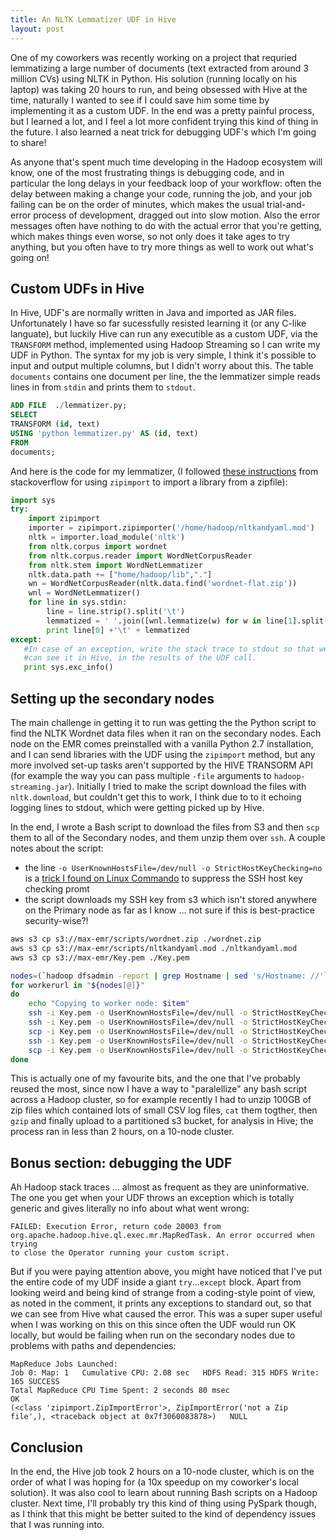```yaml
---
title: An NLTK Lemmatizer UDF in Hive
layout: post
---
```


One of my coworkers was recently working on a project that requried lemmatizing a large number of documents (text extracted from around 3 million CVs) using NLTK in Python. His solution (running locally on his laptop) was taking 20 hours to run, and being obsessed with Hive at the time, naturally I wanted to see if I could save him some time by implementing it as a custom UDF. In the end was a pretty painful process, but I learned a lot, and I feel a lot more confident trying this kind of thing in the future. I also learned a neat trick for debugging UDF's which I'm going to share!

As anyone that's spent much time developing in the Hadoop ecosystem will know, one of the most frustrating things is debugging code, and in particular the long delays in your feedback loop of your workflow: often the delay between making a change your code, running the job, and your job failing can be on the order of minutes, which makes the usual trial-and-error process of development, dragged out into slow motion. Also  the error messages often have nothing to do with the actual error that you're getting, which makes things even worse, so not only does it take ages to try anything, but you often have to try more things as well to work out what's going on!

Custom UDFs in Hive
-------------------
In Hive, UDF's are normally written in Java and imported as JAR files. Unfortunately I have so far sucessfully resisted learning it (or any C-like languate), but luckily Hive can run any executible as a custom UDF, via the `TRANSFORM` method, implemented using Hadoop Streaming so I can write my UDF in Python. The syntax for my job is very simple, I think it's possible to input and output multiple columns, but I didn't worry about this. The table `documents` contains one document per line, the the lemmatizer simple reads lines in from `stdin` and prints them to `stdout`.

```SQL
ADD FILE  ./lemmatizer.py;
SELECT
TRANSFORM (id, text)
USING 'python lemmatizer.py' AS (id, text)
FROM
documents;
```
And here is the code for my lemmatizer, (I followed [these instructions][1] from stackoverflow for using `zipimport` to import a library from a zipfile):

```python
import sys
try:
    import zipimport
    importer = zipimport.zipimporter('/home/hadoop/nltkandyaml.mod')
    nltk = importer.load_module('nltk')
    from nltk.corpus import wordnet
    from nltk.corpus.reader import WordNetCorpusReader
    from nltk.stem import WordNetLemmatizer
    nltk.data.path += ["home/hadoop/lib","."]
    wn = WordNetCorpusReader(nltk.data.find('wordnet-flat.zip'))
    wnl = WordNetLemmatizer()
    for line in sys.stdin:
        line = line.strip().split('\t')
        lemmatized = ' '.join([wnl.lemmatize(w) for w in line[1].split(' ')])
        print line[0] +'\t' + lemmatized
except:
   #In case of an exception, write the stack trace to stdout so that we
   #can see it in Hive, in the results of the UDF call.
   print sys.exc_info()
```
Setting up the secondary nodes
----------------------------

The main challenge in getting it to run was getting the the Python script to find the NLTK Wordnet data files when it ran on the secondary nodes.  Each node on the EMR comes preinstalled with a vanilla Python 2.7 installation, and I can send libraries with the UDF using the `zipimport` method, but any more involved set-up tasks aren't supported by the HIVE TRANSORM API (for example the way you can pass multiple `-file` arguments to `hadoop-streaming.jar`). Initially I tried to make the script download the files with `nltk.download`, but couldn't get this to work, I think due to to it echoing logging lines to stdout, which were getting picked up by Hive.

In the end, I wrote a Bash script to download the files from S3 and then `scp` them to all of the Secondary nodes, and them unzip them over `ssh`. A couple notes about the script:
 - the line `-o UserKnownHostsFile=/dev/null -o StrictHostKeyChecking=no` is a [trick I found on Linux Commando][2] to suppress the SSH host key checking promt
  - the script downloads my SSH key from s3 which isn't stored anywhere on the Primary node as far as I know ... not sure if this is best-practice security-wise?!

```bash
aws s3 cp s3://max-emr/scripts/wordnet.zip ./wordnet.zip
aws s3 cp s3://max-emr/scripts/nltkandyaml.mod ./nltkandyaml.mod
aws s3 cp s3://max-emr/Key.pem ./Key.pem

nodes=(`hadoop dfsadmin -report | grep Hostname | sed 's/Hostname: //'`)
for workerurl in "${nodes[@]}"
do
    echo "Copying to worker node: $item"
    ssh -i Key.pem -o UserKnownHostsFile=/dev/null -o StrictHostKeyChecking=no $workerurl "mkdir /home/hadoop/lib/corpora"
    ssh -i Key.pem -o UserKnownHostsFile=/dev/null -o StrictHostKeyChecking=no $workerurl "mkdir /home/hadoop/lib/corpora/wordnet/"
    scp -i Key.pem -o UserKnownHostsFile=/dev/null -o StrictHostKeyChecking=no /home/hadoop/wordnet.zip $workerurl:/home/hadoop/lib/corpora/wordnet/wordnet.zip
    ssh -i Key.pem -o UserKnownHostsFile=/dev/null -o StrictHostKeyChecking=no $workerurl "cd /home/hadoop/lib/corpora/wordnet/ && unzip wordnetflat.zip"
    scp -i Key.pem -o UserKnownHostsFile=/dev/null -o StrictHostKeyChecking=no /home/hadoop/nltkandyaml.mod  $workerurl:/home/hadoop/nltkandyaml.mod
done
```

This is actually one of my favourite bits, and the one that I've probably reused the most, since now I have a way to "paralellize" any bash script across a Hadoop cluster, so for example recently I had to unzip 100GB of zip files which contained lots of small CSV log files, `cat` them togther, then `gzip` and finally upload to a partitioned s3 bucket, for analysis in Hive; the process ran in less than 2 hours, on a 10-node cluster.

Bonus section: debugging the UDF
--------------------------------
Ah Hadoop stack traces ... almost as frequent as they are uninformative. The one you get when your UDF throws an exception which is totally generic and gives literally no info about what went wrong:

    FAILED: Execution Error, return code 20003 from
    org.apache.hadoop.hive.ql.exec.mr.MapRedTask. An error occurred when trying
    to close the Operator running your custom script.

But if you were paying attention above, you might have noticed that I've put the entire code of my UDF inside a giant `try`...`except` block. Apart from looking weird and being kind of strange from a coding-style point of view, as noted in the comment, it prints any exceptions to standard out, so that we can see from Hive what caused the error. This was a super super useful when I was working on this on this since often the UDF would run OK locally, but would be failing when run on the secondary nodes due to problems with paths and dependencies:

    MapReduce Jobs Launched:
    Job 0: Map: 1   Cumulative CPU: 2.08 sec   HDFS Read: 315 HDFS Write: 165 SUCCESS
    Total MapReduce CPU Time Spent: 2 seconds 80 msec
    OK
    (<class 'zipimport.ZipImportError'>, ZipImportError('not a Zip file',), <traceback object at 0x7f3060083878>)   NULL


Conclusion
---------
In the end, the Hive job took 2 hours on a 10-node cluster, which is on the order of what I was hoping for (a 10x speedup on my coworker's local solution). It was also cool to learn about running Bash scripts on a Hadoop cluster. Next time, I'll probably try this kind of thing using PySpark though, as I think that this might be better suited to the kind of dependency issues that I was running into.


   [1]: http://stackoverflow.com/questions/6811549/how-can-i-include-a-python-package-with-hadoop-streaming-job

   [2]:   http://linuxcommando.blogspot.com.au/2008/10/how-to-disable-ssh-host-key-checking.html
